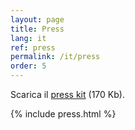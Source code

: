 ```yaml
---
layout: page
title: Press
lang: it
ref: press
permalink: /it/press
order: 5
---
```


Scarica il [press kit](/assets/Eutopian_Press_Kit_20200528.zip) (170 Kb).

{% include press.html %}
